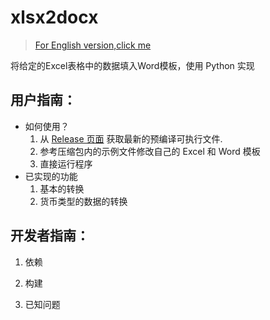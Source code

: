 # xlsx2docx
> [For English version,click me](https://translate.google.com)

将给定的Excel表格中的数据填入Word模板，使用 Python 实现

## 用户指南：
- 如何使用？
    1. 从 [Release 页面](https://github.com/Molyuu/xlsx2docx/releases) 获取最新的预编译可执行文件.
    2. 参考压缩包内的示例文件修改自己的 Excel 和 Word 模板
    3. 直接运行程序
- 已实现的功能
    1. 基本的转换
    2. 货币类型的数据的转换


## 开发者指南：
1. 依赖

2. 构建

3. 已知问题
